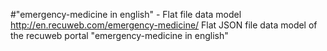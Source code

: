#"emergency-medicine in english" - Flat file data model
http://en.recuweb.com/emergency-medicine/
Flat JSON file data model of the recuweb portal "emergency-medicine in english"
